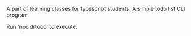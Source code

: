 A part of learning classes for typescript students. A simple todo list CLI program 

Run 'npx drtodo' to execute.
